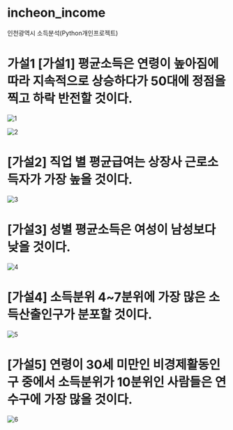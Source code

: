 # incheon_income
인천광역시 소득분석(Python개인프로젝트)

<h1> 가설1 [가설1] 평균소득은 연령이 높아짐에 따라 지속적으로 상승하다가 50대에 정점을 찍고 하락 반전할 것이다.</h1>

![1](https://github.com/tbehippie/incheon_income/assets/122521832/086ee12f-88d7-42cb-86d0-a4262a50978f)

![2](https://github.com/tbehippie/incheon_income/assets/122521832/998979df-9fbb-4349-acac-42d597647a5a)

<h1> [가설2] 직업 별 평균급여는 상장사 근로소득자가 가장 높을 것이다. </h1>

![3](https://github.com/tbehippie/incheon_income/assets/122521832/947f7386-3514-48ba-ad6e-bfd7a024264d)

<h1> [가설3] 성별 평균소득은 여성이 남성보다 낮을 것이다. </h1>

![4](https://github.com/tbehippie/incheon_income/assets/122521832/6ed01596-c04f-4689-b18b-fb0c6ca3a4d3)

<h1> [가설4] 소득분위 4~7분위에 가장 많은 소득산출인구가 분포할 것이다. </h1>

![5](https://github.com/tbehippie/incheon_income/assets/122521832/70970c51-fc20-4a49-8cc7-61c4d655c4db)

<h1> [가설5] 연령이 30세 미만인 비경제활동인구 중에서 소득분위가 10분위인 사람들은 연수구에 가장 많을 것이다. </h1>

![6](https://github.com/tbehippie/incheon_income/assets/122521832/af3b40e7-50cb-402c-9e57-480837d9ddc1)
